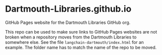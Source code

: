 # Dartmouth-Libraries.github.io
GitHub Pages website for the Dartmouth Libraries GitHub org.

This repo can be used to make sure links to GitHub Pages websites are not broken when a repository moves from the Dartmouth Libraries to somewhere else. See the file `langchain-dartmouth/index.html` for an example. The folder name has to match the name of the repo to be moved.
